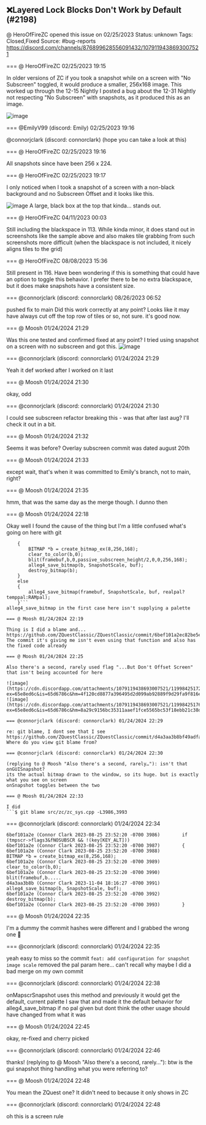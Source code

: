 ## ❌Layered Lock Blocks Don't Work by Default (#2198)
@ HeroOfFireZC opened this issue on 02/25/2023
Status: unknown
Tags: Closed,Fixed
Source: #bug-reports https://discord.com/channels/876899628556091432/1079119438693007521


=== @ HeroOfFireZC 02/25/2023 19:15

In older versions of ZC if you took a snapshot while on a screen with "No Subscreen" toggled, it would produce a smaller, 256x168 image.
This worked up through the 12-15 Nightly
I posted a bug about the 12-31 Nightly not respecting "No Subscreen" with snapshots, as it produced this as an image.

![image](https://cdn.discordapp.com/attachments/1079119438693007521/1079119593089552514/zc_screen00001.png?ex=65ecb570&is=65da4070&hm=1b117102983a02feff71bc5d961f143e61bd7499acca655fd2637aede8be1f38&)

=== @EmilyV99 (discord: Emily) 02/25/2023 19:16

@connorjclark (discord: connorclark) (hope you can take a look at this)

=== @ HeroOfFireZC 02/25/2023 19:16

All snapshots since have been 256 x 224.

=== @ HeroOfFireZC 02/25/2023 19:17

I only noticed when I took a snapshot of a screen with a non-black background and no Subscreen Offset and it looks like this.

![image](https://cdn.discordapp.com/attachments/1079119438693007521/1079120056287510648/zc_screen00061.png?ex=65ecb5de&is=65da40de&hm=e567b091cefaade890c053ca0e5e83fe66aa3ca266abee96da5b603216b01af8&)
A large, black box at the top that kinda... stands out.

=== @ HeroOfFireZC 04/11/2023 00:03

Still including the blackspace in 113. While kinda minor, it does stand out in screenshots like the sample above and also makes tile grabbing from such screenshots more difficult (when the blackspace is not included, it nicely aligns tiles to the grid)

=== @ HeroOfFireZC 08/08/2023 15:36

Still present in 116. Have been wondering if this is something that could have an option to toggle this behavior. I prefer there to be no extra blackspace, but it does make snapshots have a consistent size.

=== @connorjclark (discord: connorclark) 08/26/2023 06:52

pushed fix to main
Did this work correctly at any point? Looks like it may have always cut off the top row of tiles or so, not sure. it's good now.

=== @ Moosh 01/24/2024 21:29

Was this one tested and confirmed fixed at any point? I tried using snapshot on a screen with no subscreen and got this.
![image](https://cdn.discordapp.com/attachments/1079119438693007521/1199828235232485478/zc_screen00013.png?ex=65e8e01f&is=65d66b1f&hm=d880ef4f134deb391c7eb9c43478ae77d5b5e8b652112001df1d6dd5d11f3ef4&)

=== @connorjclark (discord: connorclark) 01/24/2024 21:29

Yeah it def worked after I worked on it last

=== @ Moosh 01/24/2024 21:30

okay, odd

=== @connorjclark (discord: connorclark) 01/24/2024 21:30

I could see subscreen refactor breaking this - was that after last aug?
I'll check it out in a bit.

=== @ Moosh 01/24/2024 21:32

Seems it was before? Overlay subscreen commit was dated august 20th

=== @ Moosh 01/24/2024 21:33

except wait, that's when it was committed to Emily's branch, not to main, right?

=== @ Moosh 01/24/2024 21:35

hmm, that was the same day as the merge though. I dunno then

=== @ Moosh 01/24/2024 22:18

Okay well I found the cause of the thing but I'm a little confused what's going on here with git
```    if (tmpscr->flags3&fNOSUBSCR && !(key[KEY_ALT]))
    {
        BITMAP *b = create_bitmap_ex(8,256,168);
        clear_to_color(b,0);
        blit(framebuf,b,0,passive_subscreen_height/2,0,0,256,168);
        alleg4_save_bitmap(b, SnapshotScale, buf);
        destroy_bitmap(b);
    }
    else
    {
        alleg4_save_bitmap(framebuf, SnapshotScale, buf, realpal?temppal:RAMpal);
    }```
alleg4_save_bitmap in the first case here isn't supplying a palette

=== @ Moosh 01/24/2024 22:19

Thing is I did a blame and...
https://github.com/ZQuestClassic/ZQuestClassic/commit/6bef101a2ec82be5e6830c4cc134eebbfc1ac765
The commit it's giving me isn't even using that function and also has the fixed code already

=== @ Moosh 01/24/2024 22:25

Also there's a second, rarely used flag "...But Don't Offset Screen" that isn't being accounted for here

![image](https://cdn.discordapp.com/attachments/1079119438693007521/1199842517273821255/zc_screen00001.png?ex=65e8ed6c&is=65d6786c&hm=4f120cd8877a396495d2d099ab92889f9d29fa9f816e22453590adfa787e41c9&)
![image](https://cdn.discordapp.com/attachments/1079119438693007521/1199842517651292290/zc_screen00002.png?ex=65e8ed6c&is=65d6786c&hm=8a29c9156bc35311aaef1fce5565bc53f18ebb21c38d86ecc383d1dfa4db7da2&)

=== @connorjclark (discord: connorclark) 01/24/2024 22:29

re: git blame, I dont see that I see https://github.com/ZQuestClassic/ZQuestClassic/commit/d4a3aa3b8bf49adfa91854fbfe49340b8bd00cb8
Where do you view git blame from?

=== @connorjclark (discord: connorclark) 01/24/2024 22:30

(replying to @ Moosh "Also there's a second, rarely…"): isn't that onGUISnapshot?
its the actual bitmap drawn to the window, so its huge. but is exactly what you see on screen
onSnapshot toggles between the two

=== @ Moosh 01/24/2024 22:33

I did
```$ git blame src/zc/zc_sys.cpp -L3986,3993
```

=== @connorjclark (discord: connorclark) 01/24/2024 22:34

```
6bef101a2e (Connor Clark 2023-08-25 23:52:20 -0700 3986)        if (tmpscr->flags3&fNOSUBSCR && !(key[KEY_ALT]))
6bef101a2e (Connor Clark 2023-08-25 23:52:20 -0700 3987)        {
6bef101a2e (Connor Clark 2023-08-25 23:52:20 -0700 3988)                BITMAP *b = create_bitmap_ex(8,256,168);
6bef101a2e (Connor Clark 2023-08-25 23:52:20 -0700 3989)                clear_to_color(b,0);
6bef101a2e (Connor Clark 2023-08-25 23:52:20 -0700 3990)                blit(framebuf,b.....
d4a3aa3b8b (Connor Clark 2023-11-04 18:16:27 -0700 3991)                alleg4_save_bitmap(b, SnapshotScale, buf);
6bef101a2e (Connor Clark 2023-08-25 23:52:20 -0700 3992)                destroy_bitmap(b);
6bef101a2e (Connor Clark 2023-08-25 23:52:20 -0700 3993)        }
```

=== @ Moosh 01/24/2024 22:35

I'm a dummy
the commit hashes were different and I grabbed the wrong one
🤦

=== @connorjclark (discord: connorclark) 01/24/2024 22:35

yeah easy to miss
so the commit `feat: add configuration for snapshot image scale` removed the pal param here...
can't recall why
maybe I did a bad merge
on my own commit

=== @connorjclark (discord: connorclark) 01/24/2024 22:38

onMapscrSnapshot uses this method and previously it would get the default, current palette
I saw that and made it the default behavior for alleg4_save_bitmap if no pal given
but dont think the other usage should have changed from what it was

=== @ Moosh 01/24/2024 22:45

okay, re-fixed and cherry picked

=== @connorjclark (discord: connorclark) 01/24/2024 22:46

thanks!
(replying to @ Moosh "Also there's a second, rarely…"): btw is the gui snapshot thing handling what you were referring to?

=== @ Moosh 01/24/2024 22:48

You mean the ZQuest one? It didn't need to because it only shows in ZC

=== @connorjclark (discord: connorclark) 01/24/2024 22:48

oh this is a screen rule
